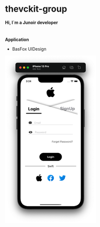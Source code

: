# thevckit-group
**Hi, I`m a Junoir developer**
#

**Application**
+ BasFox
UIDesign

<img src="https://github.com/vckit/thevckit-group/blob/master/BasFox/screens/sigin.png" width="300" height="550"/>

